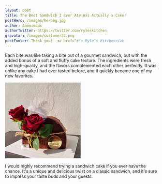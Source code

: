 ```yaml
---
layout: post
title: The Best Sandwich I Ever Ate Was Actually a Cake!
postHero: /images/herobg.jpg
author: Anonimous
authorTwitter: https://twitter.com/ryleskitchen
gravatar: /images/customer32.png
postFooter: Thank you! -<a href="#"> Ryle's Kitchen</a>
---
```



Each bite was like taking a bite out of a gourmet sandwich, but with the added bonus of a soft and fluffy cake texture. The ingredients were fresh and high-quality, and the flavors complemented each other perfectly. It was unlike any cake I had ever tasted before, and it quickly became one of my new favorites.

<img class="pull-left" src="/images/040623-1.png" alt="Cake sandwich"><br>

I would highly recommend trying a sandwich cake if you ever have the chance. It's a unique and delicious twist on a classic sandwich, and it's sure to impress your taste buds and your guests.